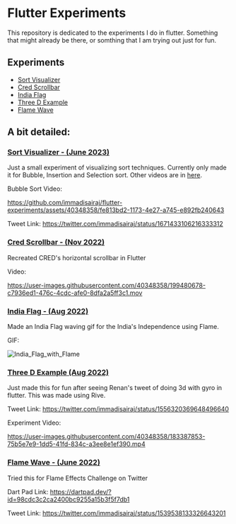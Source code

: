 # Flutter Experiments

This repository is dedicated to the experiments I do in flutter. Something that might already be there, or somthing that I am trying out just for fun.

## Experiments

- [Sort Visualizer](#sort-visualizer---june-2023)
- [Cred Scrollbar](#cred-scrollbar---nov-2022)
- [India Flag](#india-flag---aug-2022)
- [Three D Example](#three-d-example-aug-2022)
- [Flame Wave](#flame-wave---june-2022)

## A bit detailed:

### [Sort Visualizer - (June 2023)](./sort_visualizer/)

Just a small experiment of visualizing sort techniques. Currently only made it for Bubble, Insertion and Selection sort. Other videos are in [here](./sort_visualizer/screen_recordings/).

Bubble Sort Video:

https://github.com/immadisairaj/flutter-experiments/assets/40348358/fe813bd2-1173-4e27-a745-e892fb240643

Tweet Link: https://twitter.com/immadisairaj/status/1671433106216333312

### [Cred Scrollbar - (Nov 2022)](./cred_scrollbar)

Recreated CRED's horizontal scrollbar in Flutter

Video:

https://user-images.githubusercontent.com/40348358/199480678-c7936ed1-476c-4cdc-afe0-8dfa2a5ff3c1.mov

### [India Flag - (Aug 2022)](./india_flag/)

Made an India Flag waving gif for the India's Independence using Flame.

GIF:

![India_Flag_with_Flame](https://user-images.githubusercontent.com/40348358/184495444-6f53c1cd-8919-4280-b9a3-d8ec0b23af87.gif)

### [Three D Example (Aug 2022)](./three_d_example/)

Just made this for fun after seeing Renan's tweet of doing 3d with gyro in flutter. This was made using Rive.

Tweet Link: https://twitter.com/immadisairaj/status/1556320369648496640


Experiment Video:

https://user-images.githubusercontent.com/40348358/183387853-75b5e7e9-1dd5-41fd-834c-a3ee8e1ef390.mp4

### [Flame Wave - (June 2022)](./flame_wave/)

Tried this for Flame Effects Challenge on Twitter

Dart Pad Link: https://dartpad.dev/?id=98cdc3c2ca2400bc9255a15b3f5f7db1

Tweet Link: https://twitter.com/immadisairaj/status/1539538133326643201
